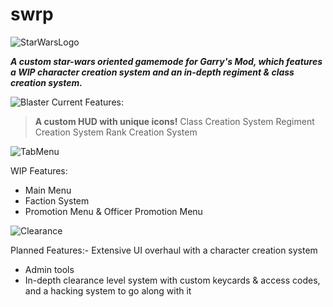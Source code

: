 # swrp

![StarWarsLogo](https://github.com/Gappy-Bosu/swrp/assets/140876191/69e8f862-8e06-4a2d-be1a-cd541088fa37)

**_A custom star-wars oriented gamemode for Garry's Mod, which features a WIP character creation system and an in-depth regiment & class creation system._**

![Blaster](https://github.com/Gappy-Bosu/swrp/assets/140876191/b0046edb-ae78-413d-87b3-fe0c1cc33759)
Current Features:
> **A custom HUD with unique icons!**
> Class Creation System
> Regiment Creation System
> Rank Creation System

![TabMenu](https://github.com/Gappy-Bosu/swrp/assets/140876191/405154a8-b02f-4ad7-9461-efc0040c25c0)

WIP Features:
- Main Menu
- Faction System
- Promotion Menu & Officer Promotion Menu

![Clearance](https://github.com/Gappy-Bosu/swrp/assets/140876191/79d36574-79b4-435b-b089-3c3d801284e5)

Planned Features:- Extensive UI overhaul with a character creation system
- Admin tools
- In-depth clearance level system with custom keycards & access codes, and a hacking system to go along with it
